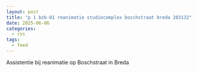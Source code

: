 ```yaml
---
layout: post
title: "p 1 bzb-01 reanimatie studiocomplex boschstraat breda 203132"
date: 2025-06-06
categories: 
  - rss
tags: 
  - feed
---
```


Assistentie bij reanimatie op Boschstraat in Breda
